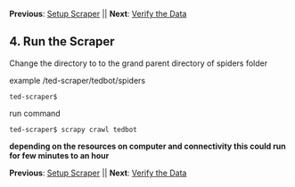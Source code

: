 **Previous**: [Setup Scraper](03-setup_scraper.md) || **Next**: [Verify the Data](05-View-data.md)
## 4. Run the Scraper 

Change the directory to to the grand parent directory of spiders folder

  example /ted-scraper/tedbot/spiders
  
    ted-scraper$
    
run command 

    ted-scraper$ scrapy crawl tedbot

**depending on the resources on computer and connectivity this could run for few minutes to an hour**

**Previous**: [Setup Scraper](03-setup_scraper.md) || **Next**: [Verify the Data](05-View-data.md)

